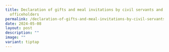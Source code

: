 ```yaml
---
title: Declaration of gifts and meal invitations by civil servants and political
  officeholders
permalink: /declaration-of-gifts-and-meal-invitations-by-civil-servants-and-political-officeholders/
date: 2024-05-08
layout: post
description: ""
image: ""
variant: tiptap
---
```

